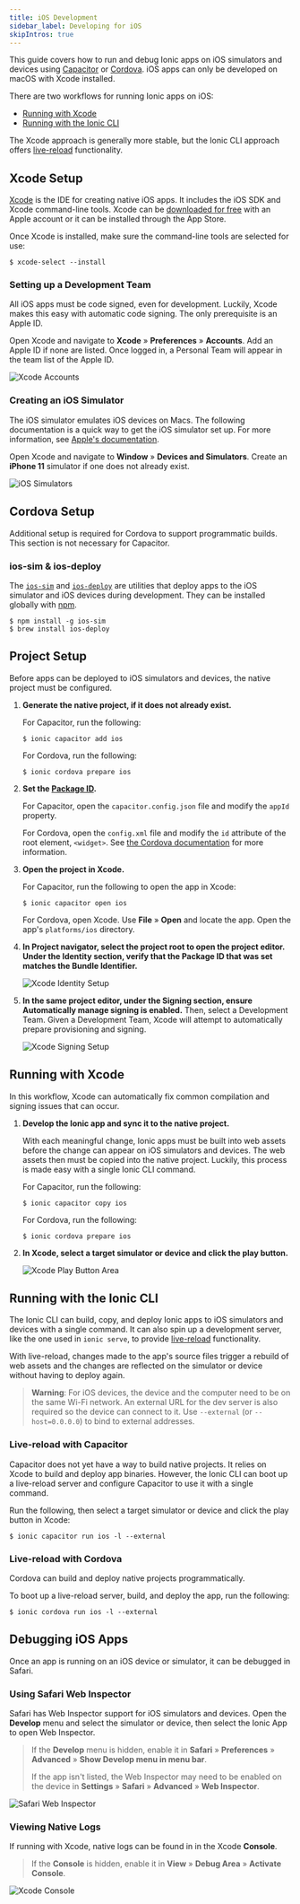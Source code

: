 ```yaml
---
title: iOS Development
sidebar_label: Developing for iOS
skipIntros: true
---
```



This guide covers how to run and debug Ionic apps on iOS simulators and devices using <a href="/docs/reference/glossary#capacitor">Capacitor</a> or <a href="/docs/reference/glossary#cordova">Cordova</a>. iOS apps can only be developed on macOS with Xcode installed.

There are two workflows for running Ionic apps on iOS:
* [Running with Xcode](#running-with-xcode)
* [Running with the Ionic CLI](#running-with-the-ionic-cli)

The Xcode approach is generally more stable, but the Ionic CLI approach offers [live-reload](/docs/reference/glossary#livereload) functionality.

## Xcode Setup

[Xcode](https://developer.apple.com/xcode/) is the IDE for creating native iOS apps. It includes the iOS SDK and Xcode command-line tools. Xcode can be [downloaded for free](https://developer.apple.com/download/) with an Apple account or it can be installed through the App Store.

Once Xcode is installed, make sure the command-line tools are selected for use:

```shell
$ xcode-select --install
```

### Setting up a Development Team

All iOS apps must be code signed, even for development. Luckily, Xcode makes this easy with automatic code signing. The only prerequisite is an Apple ID.

Open Xcode and navigate to **Xcode** &raquo; **Preferences** &raquo; **Accounts**. Add an Apple ID if none are listed. Once logged in, a Personal Team will appear in the team list of the Apple ID.

![Xcode Accounts](/img/installation/ios-xcode-accounts.png)

### Creating an iOS Simulator

The iOS simulator emulates iOS devices on Macs. The following documentation is a quick way to get the iOS simulator set up. For more information, see [Apple's documentation](https://developer.apple.com/library/content/documentation/IDEs/Conceptual/simulator_help_topics/Chapter/Chapter.html).

Open Xcode and navigate to **Window** &raquo; **Devices and Simulators**. Create an **iPhone 11** simulator if one does not already exist.

![iOS Simulators](/img/installation/ios-xcode-simulators-setup.png)


## Cordova Setup

Additional setup is required for Cordova to support programmatic builds. This section is not necessary for Capacitor.

### ios-sim & ios-deploy

The [`ios-sim`](https://github.com/ios-control/ios-sim) and [`ios-deploy`](https://github.com/ios-control/ios-deploy) are utilities that deploy apps to the iOS simulator and iOS devices during development. They can be installed globally with [npm](/docs/reference/glossary#npm).

```shell
$ npm install -g ios-sim
$ brew install ios-deploy
```


## Project Setup

Before apps can be deployed to iOS simulators and devices, the native project must be configured.

1. <strong>Generate the native project, if it does not already exist.</strong>

    For Capacitor, run the following:

    ```shell
    $ ionic capacitor add ios
    ```

    For Cordova, run the following:

    ```shell
    $ ionic cordova prepare ios
    ```

1. <strong>Set the [Package ID](/docs/reference/glossary#package-id).</strong>

    For Capacitor, open the `capacitor.config.json` file and modify the `appId` property.

    For Cordova, open the `config.xml` file and modify the `id` attribute of the root element, `<widget>`. See [the Cordova documentation](https://cordova.apache.org/docs/en/latest/config_ref/#widget) for more information.

1. <strong>Open the project in <b>Xcode</b>.</strong>

    For Capacitor, run the following to open the app in Xcode:

    ```shell
    $ ionic capacitor open ios
    ```

    For Cordova, open Xcode. Use **File** &raquo; **Open** and locate the app. Open the app's `platforms/ios` directory.

1. <strong>In <b>Project navigator</b>, select the project root to open the project editor. Under the **Identity** section, verify that the Package ID that was set matches the Bundle Identifier.</strong>

    ![Xcode Identity Setup](/img/running/ios-xcode-identity-setup.png)

1. <strong>In the same project editor, under the <b>Signing</b> section, ensure <b>Automatically manage signing</b> is enabled.</strong> Then, select a Development Team. Given a Development Team, Xcode will attempt to automatically prepare provisioning and signing.

    ![Xcode Signing Setup](/img/running/ios-xcode-signing-setup.png)

## Running with Xcode

In this workflow, Xcode can automatically fix common compilation and signing issues that can occur.

1. <strong>Develop the Ionic app and sync it to the native project.</strong>

    With each meaningful change, Ionic apps must be built into web assets before the change can appear on iOS simulators and devices. The web assets then must be copied into the native project. Luckily, this process is made easy with a single Ionic CLI command.

    For Capacitor, run the following:

    ```shell
    $ ionic capacitor copy ios
    ```

    For Cordova, run the following:

    ```shell
    $ ionic cordova prepare ios
    ```

1. <strong>In Xcode, select a target simulator or device and click the play button.</strong>

    ![Xcode Play Button Area](/img/running/ios-xcode-play-button-area.png)

## Running with the Ionic CLI

The Ionic CLI can build, copy, and deploy Ionic apps to iOS simulators and devices with a single command. It can also spin up a development server, like the one used in `ionic serve`, to provide [live-reload](/docs/reference/glossary#livereload) functionality.

With live-reload, changes made to the app's source files trigger a rebuild of web assets and the changes are reflected on the simulator or device without having to deploy again.

> **Warning**: For iOS devices, the device and the computer need to be on the same Wi-Fi network. An external URL for the dev server is also required so the device can connect to it. Use `--external` (or `--host=0.0.0.0`) to bind to external addresses.

### Live-reload with Capacitor

Capacitor does not yet have a way to build native projects. It relies on Xcode to build and deploy app binaries. However, the Ionic CLI can boot up a live-reload server and configure Capacitor to use it with a single command.

Run the following, then select a target simulator or device and click the play button in Xcode:

```shell
$ ionic capacitor run ios -l --external
```

### Live-reload with Cordova

Cordova can build and deploy native projects programmatically.

To boot up a live-reload server, build, and deploy the app, run the following:

```shell
$ ionic cordova run ios -l --external
```

## Debugging iOS Apps

Once an app is running on an iOS device or simulator, it can be debugged in Safari.

### Using Safari Web Inspector

Safari has Web Inspector support for iOS simulators and devices. Open the **Develop** menu and select the simulator or device, then select the Ionic App to open Web Inspector.

> If the **Develop** menu is hidden, enable it in **Safari** &raquo; **Preferences** &raquo; **Advanced** &raquo; **Show Develop menu in menu bar**.
>
> If the app isn't listed, the Web Inspector may need to be enabled on the device in **Settings** &raquo; **Safari** &raquo; **Advanced** &raquo; **Web Inspector**.

![Safari Web Inspector](/img/running/ios-safari-web-inspector-timelines.png)

### Viewing Native Logs

If running with Xcode, native logs can be found in in the Xcode **Console**.

> If the **Console** is hidden, enable it in **View** &raquo; **Debug Area** &raquo; **Activate Console**.

![Xcode Console](/img/running/ios-xcode-console.png)
